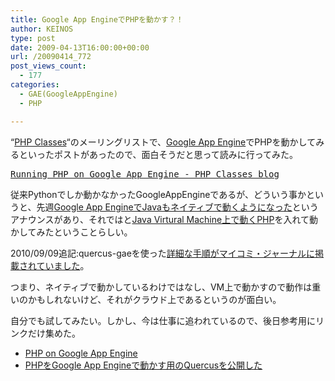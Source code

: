 ```yaml
---
title: Google App EngineでPHPを動かす？！
author: KEINOS
type: post
date: 2009-04-13T16:00:00+00:00
url: /20090414_772
post_views_count:
  - 177
categories:
  - GAE(GoogleAppEngine)
  - PHP

---
```

<div class="section">
  <p>
    &#8220;<a href="http://www.phpclasses.org/" target="_blank">PHP Classes</a>&#8220;のメーリングリストで、<a href="http://code.google.com/intl/ja/appengine/docs/whatisgoogleappengine.html" target="_blank">Google App Engine</a>でPHPを動かしてみるといったポストがあったので、面白そうだと思って読みに行ってみた。
  </p>
  
  <pre>
<a href="http://www.phpclasses.org/blog/post/92-Running-PHP-on-Google-App-Engine.html" title="Running PHP on Google App Engine - PHP Classes blog - PHP Classes">Running PHP on Google App Engine - PHP Classes blog</a>
</pre>
  
  <p>
    従来Pythonでしか動かなかったGoogleAppEngineであるが、どういう事かというと、先週<a href="http://googleappengine.blogspot.com/2009/04/seriously-this-time-new-language-on-app.html" target="_blank">Google App EngineでJavaもネイティブで動くようになった</a>というアナウンスがあり、それではと<a href="http://www.caucho.com/resin-3.0/quercus/" target="_blank">Java Virtural Machine上で動くPHP</a>を入れて動かしてみたということらしい。
  </p>
  
  <p>
    2010/09/09追記:quercus-gaeを使った<a href="http://journal.mycom.co.jp/articles/2009/04/28/gaexphp/" target="_blank">詳細な手順がマイコミ・ジャーナルに掲載されていました</a>。
  </p>
  
  <p>
    つまり、ネイティブで動かしているわけではなし、VM上で動かすので動作は重いのかもしれないけど、それがクラウド上であるというのが面白い。
  </p>
  
  <p>
    自分でも試してみたい。しかし、今は仕事に追われているので、後日参考用にリンクだけ集めた。
  </p>
  
  <ul>
    <li>
      <a href="http://brian.brispace.net/2009/04/09/php-on-google-app-engine/" target="_blank">PHP on Google App Engine</a>
    </li>
    <li>
      <a href="http://d.hatena.ne.jp/moriyoshi/20090410/1239384682" target="_blank">PHPをGoogle App Engineで動かす用のQuercusを公開した</a>
    </li>
  </ul>
</div>